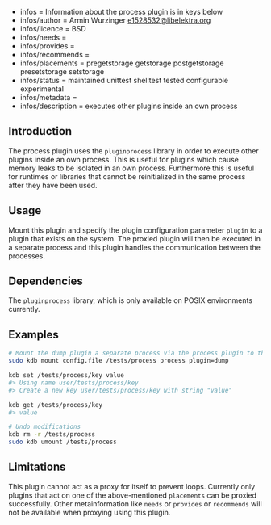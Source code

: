 - infos = Information about the process plugin is in keys below
- infos/author = Armin Wurzinger <e1528532@libelektra.org>
- infos/licence = BSD
- infos/needs =
- infos/provides =
- infos/recommends =
- infos/placements = pregetstorage getstorage postgetstorage presetstorage setstorage
- infos/status = maintained unittest shelltest tested configurable experimental
- infos/metadata = 
- infos/description = executes other plugins inside an own process

## Introduction

The process plugin uses the `pluginprocess` library in order to execute other plugins
inside an own process.
This is useful for plugins which cause memory leaks to be isolated in an own process.
Furthermore this is useful for runtimes or libraries that cannot be reinitialized in
the same process after they have been used.

## Usage

Mount this plugin and specify the plugin configuration parameter `plugin` to a plugin that exists on 
the system. The proxied plugin will then be executed in a separate process and this plugin handles 
the communication between the processes.

## Dependencies

The `pluginprocess` library, which is only available on POSIX environments currently.

## Examples

```sh
# Mount the dump plugin a separate process via the process plugin to the cascading namespace `/examples/process`
sudo kdb mount config.file /tests/process process plugin=dump

kdb set /tests/process/key value
#> Using name user/tests/process/key
#> Create a new key user/tests/process/key with string "value"

kdb get /tests/process/key
#> value

# Undo modifications
kdb rm -r /tests/process
sudo kdb umount /tests/process
```

## Limitations

This plugin cannot act as a proxy for itself to prevent loops. Currently only plugins that
act on one of the above-mentioned `placements` can be proxied successfully. Other metainformation
like `needs` or `provides` or `recommends` will not be available when proxying using this plugin.
